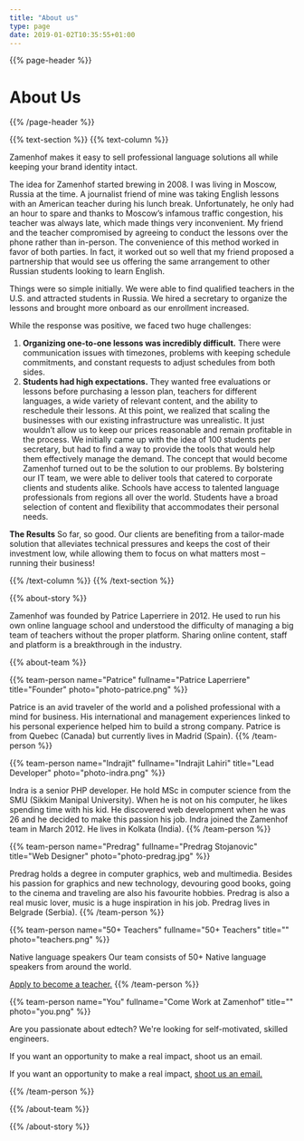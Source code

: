 ```yaml
---
title: "About us"
type: page
date: 2019-01-02T10:35:55+01:00
---
```


{{% page-header %}}

# About Us

{{% /page-header %}}

{{% text-section %}}
{{% text-column %}}


Zamenhof makes it easy to sell professional language solutions all while keeping your brand identity intact.

The idea for Zamenhof started brewing in 2008. I was living in Moscow, Russia at the time. A journalist friend of mine was taking English lessons with an American teacher during his lunch break. Unfortunately, he only had an hour to spare and thanks to Moscow’s infamous traffic congestion, his teacher was always late, which made things very inconvenient. My friend and the teacher compromised by agreeing to conduct the lessons over the phone rather than in-person. The convenience of this method worked in favor of both parties. In fact, it worked out so well that my friend proposed a partnership that would see us offering the same arrangement to other Russian students looking to learn English.

Things were so simple initially. We were able to find qualified teachers in the U.S. and attracted students in Russia. We hired a secretary to organize the lessons and brought more onboard as our enrollment increased.

While the response was positive, we faced two huge challenges:

1. **Organizing one-to-one lessons was incredibly difficult.** There were communication issues with timezones, problems with keeping schedule commitments, and constant requests to adjust schedules from both sides.
2. **Students had high expectations.** They wanted free evaluations or lessons before purchasing a lesson plan, teachers for different languages, a wide variety of relevant content, and the ability to reschedule their lessons.
   At this point, we realized that scaling the businesses with our existing infrastructure was unrealistic. It just wouldn’t allow us to keep our prices reasonable and remain profitable in the process. We initially came up with the idea of 100 students per secretary, but had to find a way to provide the tools that would help them effectively manage the demand.
   The concept that would become Zamenhof turned out to be the solution to our problems. By bolstering our IT team, we were able to deliver tools that catered to corporate clients and students alike. Schools have access to talented language professionals from regions all over the world. Students have a broad selection of content and flexibility that accommodates their personal needs.
   
**The Results**
So far, so good. Our clients are benefiting from a tailor-made solution that alleviates technical pressures and keeps the cost of their investment low, while allowing them to focus on what matters most – running their business!

{{% /text-column %}}
{{% /text-section %}}




{{% about-story %}}

Zamenhof was founded by Patrice Laperriere in 2012. He used to run his own online language school
and understood the difficulty of managing a big team of teachers without the proper platform.
Sharing online content, staff and platform is a breakthrough in the industry.


{{% about-team %}}

{{% team-person 
    name="Patrice" 
    fullname="Patrice Laperriere" 
    title="Founder" 
    photo="photo-patrice.png" %}}
   
Patrice is an avid traveler of the world and a polished professional with a mind for business. His international and management experiences linked to his personal experience helped him to build a strong company. Patrice is from Quebec (Canada) but currently lives in Madrid (Spain).
{{% /team-person %}}





{{% team-person 
    name="Indrajit" 
    fullname="Indrajit Lahiri" 
    title="Lead Developer" 
    photo="photo-indra.png" %}}
   
Indra is a senior PHP developer. He hold MSc in computer science from the SMU (Sikkim Manipal University). When he is not on his computer, he likes spending time with his kid. He discovered web development when he was 26 and he decided to make this passion his job. Indra joined the Zamenhof team in March 2012. He lives in Kolkata (India).
{{% /team-person %}}



{{% team-person 
    name="Predrag" 
    fullname="Predrag Stojanovic" 
    title="Web Designer" 
    photo="photo-predrag.jpg" %}}
   
Predrag holds a degree in computer graphics, web and multimedia. Besides his passion for graphics and new technology, devouring good books, going to the cinema and traveling are also his favourite hobbies. Predrag is also a real music lover, music is a huge inspiration in his job. Predrag lives in Belgrade (Serbia).
{{% /team-person %}}

{{% team-person 
    name="50+ Teachers" 
    fullname="50+ Teachers" 
    title="" 
    photo="teachers.png" %}}
   
Native language speakers
Our team consists of 50+ Native language speakers from around the world.

<a href="https://admin.zamenhof.net/application/step1.php" target="_blank">Apply to become a teacher.</a>
{{% /team-person %}}

{{% team-person 
    name="You" 
    fullname="Come Work at Zamenhof" 
    title="" 
    photo="you.png" %}}
   
Are you passionate about edtech? We're looking for self-motivated, skilled engineers.

If you want an opportunity to make a real impact, shoot us an email.

If you want an opportunity to make a real impact, <a href="mailto:service@zamenhof.net" target="_top">shoot us an email.</a>

{{% /team-person %}}


{{% /about-team %}}

{{% /about-story %}}

